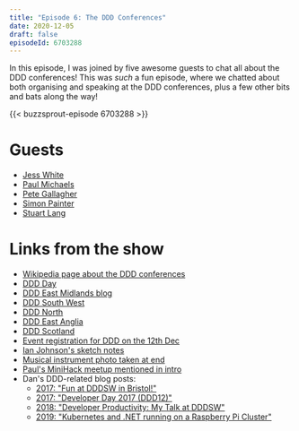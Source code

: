 ```yaml
---
title: "Episode 6: The DDD Conferences"
date: 2020-12-05
draft: false
episodeId: 6703288
---
```


In this episode, I was joined by five awesome guests to chat all about the DDD conferences! This was _such_ a fun episode, where we chatted about both organising and speaking at the DDD conferences, plus a few other bits and bats along the way!

{{< buzzsprout-episode 6703288 >}}

# Guests

* [Jess White](https://twitter.com/JessPWhite)
* [Paul Michaels](https://twitter.com/paul_michaels)
* [Pete Gallagher](https://twitter.com/pete_codes)
* [Simon Painter](https://twitter.com/madSimonJ)
* [Stuart Lang](https://twitter.com/stuartblang)

# Links from the show

* [Wikipedia page about the DDD conferences](https://en.wikipedia.org/wiki/Developer!_Developer!_Developer!)
* [DDD Day](https://www.developerdeveloperdeveloper.com/)
* [DDD East Midlands blog](https://blog.dddeastmidlands.com/)
* [DDD South West](https://www.dddsouthwest.com/)
* [DDD North](https://www.dddnorth.co.uk/)
* [DDD East Anglia](https://www.dddeastanglia.com/)
* [DDD Scotland](https://twitter.com/dddscot)
* [Event registration for DDD on the 12th Dec](https://ddd2020.eventbrite.co.uk/)
* [Ian Johnson's sketch notes](https://blog.ninjaferret.co.uk/)
* [Musical instrument photo taken at end](https://twitter.com/dracan/status/1333893000402001925)
* [Paul's MiniHack meetup mentioned in intro](https://www.meetup.com/mini-hack/)
* Dan's DDD-related blog posts:
  * [2017: "Fun at DDDSW in Bristol!"](https://www.danclarke.com/dddsw-bristol-2017)
  * [2017: "Developer Day 2017 (DDD12)"](https://www.danclarke.com/ddd12-reading-2017)
  * [2018: "Developer Productivity: My Talk at DDDSW"](https://www.danclarke.com/developer-productivity-talk-at-dddsw)
  * [2019: "Kubernetes and .NET running on a Raspberry Pi Cluster"](https://www.danclarke.com/k8s-on-raspberry-pis-talk)